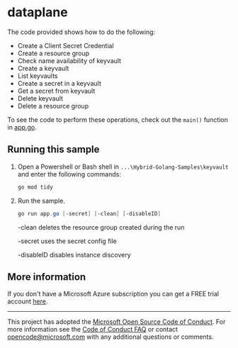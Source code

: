 # dataplane

The code provided shows how to do the following:

- Create a Client Secret Credential
- Create a resource group
- Check name availability of keyvault
- Create a keyvault
- List keyvaults
- Create a secret in a keyvault
- Get a secret from keyvault
- Delete keyvault
- Delete a resource group

To see the code to perform these operations,
check out the `main()` function in [app.go](app.go).

## Running this sample

1. Open a Powershell or Bash shell in `...\Hybrid-Golang-Samples\keyvault` and enter the following commands:

    ```powershell
    go mod tidy
    ```

1. Run the sample.

    ```powershell
    go run app.go [-secret] [-clean] [-disableID]
    ```

    -clean deletes the resource group created during the run

    -secret uses the secret config file

    -disableID disables instance discovery

## More information

If you don't have a Microsoft Azure subscription you can get a FREE trial account [here](http://go.microsoft.com/fwlink/?LinkId=330212).

---

This project has adopted the [Microsoft Open Source Code of Conduct](https://opensource.microsoft.com/codeofconduct/). For more information see the [Code of Conduct FAQ](https://opensource.microsoft.com/codeofconduct/faq/) or contact [opencode@microsoft.com](mailto:opencode@microsoft.com) with any additional questions or comments.
